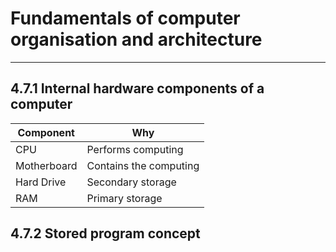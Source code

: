 # Fundamentals of computer organisation and architecture
---

## 4.7.1 Internal hardware components of a computer

Component 	| Why
--------- 	| ---
CPU			| Performs computing
Motherboard	| Contains the computing
Hard Drive	| Secondary storage
RAM			| Primary storage



## 4.7.2 Stored program concept
